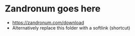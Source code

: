 # Zandronum goes here
- https://zandronum.com/download
- Alternatively replace this folder with a softlink (shortcut)